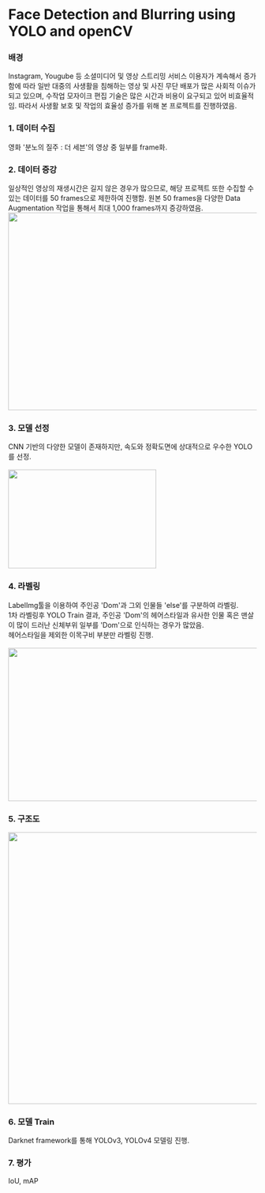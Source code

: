 # Face Detection and Blurring using YOLO and openCV

### 배경
Instagram, Yougube 등 소셜미디어 및 영상 스트리밍 서비스 이용자가 계속해서 증가함에 따라 일반 대중의 사생활을 침해하는 영상 및 사진 무단 배포가 많은 사회적 이슈가 되고 있으며, 
수작업 모자이크 편집 기술은 많은 시간과 비용이 요구되고 있어 비효율적임. 따라서 사생활 보호 및 작업의 효율성 증가를 위해 본 프로젝트를 진행하였음. <br>

### 1. 데이터 수집
영화 '분노의 질주 : 더 세븐'의 영상 중 일부를 frame화. <br>


### 2. 데이터 증강
일상적인 영상의 재생시간은 길지 않은 경우가 많으므로, 해당 프로젝트 또한 수집할 수 있는 데이터를 50 frames으로 제한하여 진행함. 원본 50 frames을 다양한 Data Augmentation 작업을 통해서 최대 1,000 frames까지 증강하였음. <br>
<img src="https://user-images.githubusercontent.com/72846750/110194874-35e34d00-7e7e-11eb-888e-1f0dce3bf612.JPG" width="600" height="400"/>
 <br>

### 3. 모델 선정
CNN 기반의 다양한 모델이 존재하지만, 속도와 정확도면에 상대적으로 우수한 YOLO를 선정.<br><br>
<img src="https://user-images.githubusercontent.com/72846750/110199392-82895100-7e9b-11eb-9487-1cedc8368d28.png" width="300" height="200"/>
 <br>
 
### 4. 라벨링
LabelImg툴을 이용하여 주인공 'Dom'과 그외 인물들 'else'를 구분하여 라벨링. <br>
1차 라벨링후 YOLO Train 결과, 주인공 'Dom'의 헤어스타일과 유사한 인물 혹은 맨살이 많이 드러난 신체부위 일부를 'Dom'으로 인식하는 경우가 많았음. <br>
헤어스타일을 제외한 이목구비 부분만 라벨링 진행.<br><br>
<img src="https://user-images.githubusercontent.com/72846750/110195809-5530a900-7e83-11eb-81b3-fc7d59afcdc6.png" width="550" height="310"/>
 <br>
 


### 5. 구조도 
<img src="https://user-images.githubusercontent.com/72846750/110202050-ace20b00-7ea9-11eb-998e-9b444cff468a.png" width="600" height="550"/>
 <br>
 
### 6. 모델 Train
Darknet framework를 통해 YOLOv3, YOLOv4 모델링 진행. <br>

 
### 7. 평가
IoU, mAP

